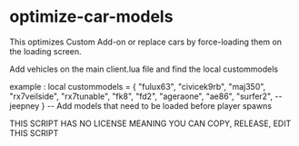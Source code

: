 # optimize-car-models

This optimizes Custom Add-on or replace cars by force-loading them on the loading screen.

Add vehicles on the main client.lua file and find the local custommodels 

example :
local custommodels = 
{
	      "fulux63",
	      "civicek9rb",
        "maj350",
        "rx7veilside",
        "rx7tunable",
        "fk8",
        "fd2",
      	"ageraone",
        "ae86",
	      "surfer2", -- jeepney
} -- Add models that need to be loaded before player spawns

THIS SCRIPT HAS NO LICENSE
MEANING YOU CAN COPY, RELEASE, EDIT THIS SCRIPT 
